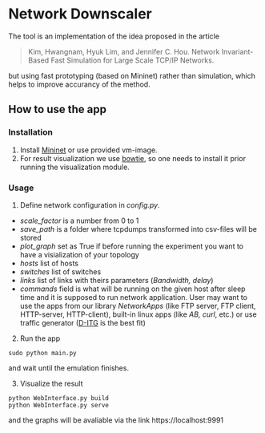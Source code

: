# Network Downscaler

The tool is an implementation of the idea proposed in the article 
> Kim, Hwangnam, Hyuk Lim, and Jennifer C. Hou. Network Invariant-Based Fast Simulation for Large Scale TCP/IP Networks.

but using fast prototyping (based on Mininet) rather than simulation, which helps to improve accurancy of the method.

## How to use the app
### Installation
1. Install [Mininet](http://mininet.org/) or use provided vm-image. 
2. For result visualization we use [bowtie](https://github.com/jwkvam/bowtie), so one needs to install it prior running the visualization module.

### Usage
1. Define network configuration in *config.py*. 
* *scale_factor* is a number from 0 to 1 
* *save_path* is a folder where tcpdumps transformed into csv-files will be stored
* *plot_graph* set as True if before running the experiment you want to have a visialization of your topology
* *hosts* list of hosts
* *switches* list of switches
* *links* list of links with theirs parameters (*Bandwidth, delay*)
* *commands* field is what will be running on the given host after sleep time and it is supposed to run network application. User may want to use the apps from our library *NetworkApps* (like FTP server, FTP client, HTTP-server, HTTP-client), built-in linux apps (like *AB, curl*, etc.) or use traffic generator ([D-ITG](http://www.grid.unina.it/software/ITG/) is the best fit)

2. Run the app
```
sudo python main.py
```
and wait until the emulation finishes.

3. Visualize the result
```
python WebInterface.py build
python WebInterface.py serve
```
and the graphs will be avaliable via the link https://localhost:9991
